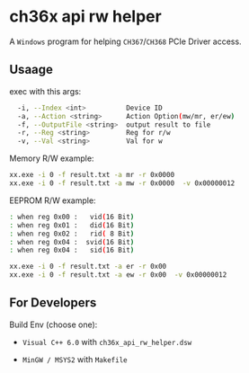 # ch36x api rw helper

A `Windows` program for helping `CH367`/`CH368` PCIe Driver access.


## Usaage

exec with this args:

```bash
  -i, --Index <int>          Device ID
  -a, --Action <string>      Action Option(mw/mr, er/ew)
  -f, --OutputFile <string>  output result to file
  -r, --Reg <string>         Reg for r/w
  -v, --Val <string>         Val for w
```


Memory R/W example:

```bash
xx.exe -i 0 -f result.txt -a mr -r 0x0000
xx.exe -i 0 -f result.txt -a mw -r 0x0000  -v 0x00000012
```

EEPROM R/W example:

```bash
: when reg 0x00 :   vid(16 Bit)
: when reg 0x01 :   did(16 Bit)
: when reg 0x02 :   rid( 8 Bit)
: when reg 0x04 :  svid(16 Bit)
: when reg 0x04 :   sid(16 Bit)

xx.exe -i 0 -f result.txt -a er -r 0x00
xx.exe -i 0 -f result.txt -a ew -r 0x00  -v 0x00000012
```


## For Developers

Build Env (choose one):

- `Visual C++ 6.0` with `ch36x_api_rw_helper.dsw`

- `MinGW / MSYS2` with `Makefile`

